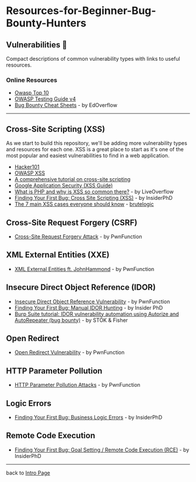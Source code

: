 # Resources-for-Beginner-Bug-Bounty-Hunters

## Vulnerabilities 💉
Compact descriptions of common vulnerability types with links to useful resources. 
### Online Resources
- [Owasp Top 10](https://www.owasp.org/index.php/Category:OWASP_Top_Ten_Project)
- [OWASP Testing Guide v4](https://www.owasp.org/index.php/OWASP_Testing_Project)
- [Bug Bounty Cheat Sheets](https://github.com/EdOverflow/bugbounty-cheatsheet) - by EdOverflow
---
## Cross-Site Scripting (XSS)
As we start to build this repository, we'll be adding more vulnerability types and resources for each one. XSS is a great place to start as it's one of the most popular and easiest vulnerabilities to find in a web application.

- [Hacker101](https://www.hacker101.com/sessions/xss)
- [OWASP XSS](https://www.owasp.org/index.php/Cross-site_Scripting_(XSS))
- [A comprehensive tutorial on cross-site scripting](https://excess-xss.com)
- [Google Application Security (XSS Guide)](https://www.google.com/intl/am_AD/about/appsecurity/learning/xss/)
- [What is PHP and why is XSS so common there?](https://www.youtube.com/watch?v=Q2mGcbkX550) - by LiveOverflow
- [Finding Your First Bug: Cross Site Scripting (XSS)](https://www.youtube.com/watch?v=IWbmP0Z-yQg) - by InsiderPhD
- [The 7 main XSS cases everyone should know](https://brutelogic.com.br/blog/the-7-main-xss-cases-everyone-should-know/) - [brutelogic](https://brutelogic.com.br/blog/about/)

## Cross-Site Request Forgery (CSRF)
- [Cross-Site Request Forgery Attack](https://www.youtube.com/watch?v=eWEgUcHPle0) - by PwnFunction

## XML External Entities (XXE)
- [XML External Entities ft. JohnHammond](https://www.youtube.com/watch?v=gjm6VHZa_8s) - by PwnFunction
## Insecure Direct Object Reference (IDOR)
- [Insecure Direct Object Reference Vulnerability](https://www.youtube.com/watch?v=rloqMGcPMkI) - by PwnFunction
- [Finding Your First Bug: Manual IDOR Hunting](https://www.youtube.com/watch?v=gINAtzdccts) - by Insider PhD
- [Burp Suite tutorial: IDOR vulnerability automation using Autorize and AutoRepeater (bug bounty)](https://www.youtube.com/watch?v=3K1-a7dnA60) - by STÖK & Fisher
## Open Redirect
- [Open Redirect Vulnerability](https://www.youtube.com/watch?v=4Jk_I-cw4WE) - by PwnFunction
## HTTP Parameter Pollution
- [HTTP Parameter Pollution Attacks](https://www.youtube.com/watch?v=QVZBl8yxVX0) - by PwnFunction
## Logic Errors
- [Finding Your First Bug: Business Logic Errors](https://www.youtube.com/watch?v=RobCqW2KwGs) - by InsiderPhD
## Remote Code Execution
- [Finding Your First Bug: Goal Setting / Remote Code Execution (RCE)](https://www.youtube.com/watch?v=5BTvTE3gEq8) - by InsiderPhD
---
back to [Intro Page](/README.md)
